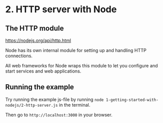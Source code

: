 # 2. HTTP server with Node

## The HTTP module
https://nodejs.org/api/http.html

Node has its own internal module for setting up and handling HTTP connections.

All web frameworks for Node wraps this module to let you configure and start services and web applications.

## Running the example
Try running the example js-file by running `node 1-getting-started-with-nodejs/2-http-server.js` in the terminal.

Then go to `http://localhost:3000` in your browser.